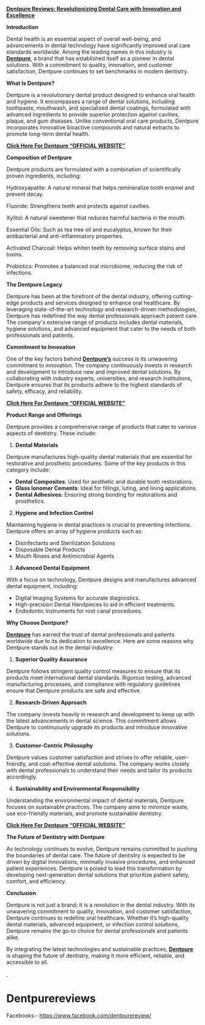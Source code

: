 <p><strong><a href="https://www.facebook.com/dentpureofficial">Dentpure Reviews: Revolutionizing Dental Care with Innovation and Excellence</a></strong></p>
<p><strong>Introduction</strong></p>
<p>Dental health is an essential aspect of overall well-being, and advancements in dental technology have significantly improved oral care standards worldwide. Among the leading names in this industry is <strong><a href="https://www.facebook.com/dentpurereview/">Dentpure</a></strong>, a brand that has established itself as a pioneer in dental solutions. With a commitment to quality, innovation, and customer satisfaction, Dentpure continues to set benchmarks in modern dentistry.</p>
<p><strong>What Is Dentpure?</strong></p>
<p>Dentpure is a revolutionary dental product designed to enhance oral health and hygiene. It encompasses a range of dental solutions, including toothpaste, mouthwash, and specialized dental coatings, formulated with advanced ingredients to provide superior protection against cavities, plaque, and gum diseases. Unlike conventional oral care products, Dentpure incorporates innovative bioactive compounds and natural extracts to promote long-term dental health.</p>
<p><strong><a href="https://www.facebook.com/dentpurereview/">Click Here For Dentpure &ldquo;OFFICIAL WEBSITE&rdquo;</a></strong></p>
<p><strong>Composition of Dentpure</strong></p>
<p>Dentpure products are formulated with a combination of scientifically proven ingredients, including:</p>
<p>Hydroxyapatite: A natural mineral that helps remineralize tooth enamel and prevent decay.</p>
<p>Fluoride: Strengthens teeth and protects against cavities.</p>
<p>Xylitol: A natural sweetener that reduces harmful bacteria in the mouth.</p>
<p>Essential Oils: Such as tea tree oil and eucalyptus, known for their antibacterial and anti-inflammatory properties.</p>
<p>Activated Charcoal: Helps whiten teeth by removing surface stains and toxins.</p>
<p>Probiotics: Promotes a balanced oral microbiome, reducing the risk of infections.</p>
<p><strong>The Dentpure Legacy</strong></p>
<p>Dentpure has been at the forefront of the dental industry, offering cutting-edge products and services designed to enhance oral healthcare. By leveraging state-of-the-art technology and research-driven methodologies, Dentpure has redefined the way dental professionals approach patient care. The company's extensive range of products includes dental materials, hygiene solutions, and advanced equipment that cater to the needs of both professionals and patients.</p>
<p><strong>Commitment to Innovation</strong></p>
<p>One of the key factors behind <strong><a href="https://www.facebook.com/dentpurereview/">Dentpure&rsquo;s</a></strong> success is its unwavering commitment to innovation. The company continuously invests in research and development to introduce new and improved dental solutions. By collaborating with industry experts, universities, and research institutions, Dentpure ensures that its products adhere to the highest standards of safety, efficacy, and reliability.</p>
<p><strong><a href="https://www.facebook.com/dentpurereview/">Click Here For Dentpure &ldquo;OFFICIAL WEBSITE&rdquo;</a></strong></p>
<p><strong>Product Range and Offerings</strong></p>
<p>Dentpure provides a comprehensive range of products that cater to various aspects of dentistry. These include:</p>
<ol>
<li><strong> Dental Materials</strong></li>
</ol>
<p>Dentpure manufactures high-quality dental materials that are essential for restorative and prosthetic procedures. Some of the key products in this category include:</p>
<ul>
<li><strong>Dental Composites</strong>: Used for aesthetic and durable tooth restorations.</li>
<li><strong>Glass Ionomer Cements</strong>: Ideal for fillings, luting, and lining applications.</li>
<li><strong>Dental Adhesives:</strong> Ensuring strong bonding for restorations and prosthetics.</li>
</ul>
<ol start="2">
<li><strong> Hygiene and Infection Control</strong></li>
</ol>
<p>Maintaining hygiene in dental practices is crucial to preventing infections. Dentpure offers an array of hygiene products such as:</p>
<ul>
<li>Disinfectants and Sterilization Solutions</li>
<li>Disposable Dental Products</li>
<li>Mouth Rinses and Antimicrobial Agents</li>
</ul>
<ol start="3">
<li><strong> Advanced Dental Equipment</strong></li>
</ol>
<p>With a focus on technology, Dentpure designs and manufactures advanced dental equipment, including:</p>
<ul>
<li>Digital Imaging Systems for accurate diagnostics.</li>
<li>High-precision Dental Handpieces to aid in efficient treatments.</li>
<li>Endodontic Instruments for root canal procedures.</li>
</ul>
<p><strong>Why Choose Dentpure?</strong></p>
<p><strong><a href="https://www.facebook.com/dentpurereview/">Dentpure</a></strong> has earned the trust of dental professionals and patients worldwide due to its dedication to excellence. Here are some reasons why Dentpure stands out in the dental industry:</p>
<ol>
<li><strong> Superior Quality Assurance</strong></li>
</ol>
<p>Dentpure follows stringent quality control measures to ensure that its products meet international dental standards. Rigorous testing, advanced manufacturing processes, and compliance with regulatory guidelines ensure that Dentpure products are safe and effective.</p>
<ol start="2">
<li><strong> Research-Driven Approach</strong></li>
</ol>
<p>The company invests heavily in research and development to keep up with the latest advancements in dental science. This commitment allows Dentpure to continuously upgrade its products and introduce innovative solutions.</p>
<ol start="3">
<li><strong> Customer-Centric Philosophy</strong></li>
</ol>
<p>Dentpure values customer satisfaction and strives to offer reliable, user-friendly, and cost-effective dental solutions. The company works closely with dental professionals to understand their needs and tailor its products accordingly.</p>
<ol start="4">
<li><strong> Sustainability and Environmental Responsibility</strong></li>
</ol>
<p>Understanding the environmental impact of dental materials, Dentpure focuses on sustainable practices. The company aims to minimize waste, use eco-friendly materials, and promote sustainable dentistry.</p>
<p><strong><a href="https://www.facebook.com/dentpurereview/">Click Here For Dentpure &ldquo;OFFICIAL WEBSITE&rdquo;</a></strong></p>
<p><strong>The Future of Dentistry with Dentpure</strong></p>
<p>As technology continues to evolve, Dentpure remains committed to pushing the boundaries of dental care. The future of dentistry is expected to be driven by digital innovations, minimally invasive procedures, and enhanced patient experiences. Dentpure is poised to lead this transformation by developing next-generation dental solutions that prioritize patient safety, comfort, and efficiency.</p>
<p><strong>Conclusion</strong></p>
<p>Dentpure is not just a brand; it is a revolution in the dental industry. With its unwavering commitment to quality, innovation, and customer satisfaction, Dentpure continues to redefine oral healthcare. Whether it&rsquo;s high-quality dental materials, advanced equipment, or infection control solutions, Dentpure remains the go-to choice for dental professionals and patients alike.</p>
<p>By integrating the latest technologies and sustainable practices, <strong><a href="https://www.facebook.com/dentpurereview/">Dentpure</a></strong> is shaping the future of dentistry, making it more efficient, reliable, and accessible to all.</p>
<p><strong><u>&nbsp;</u></strong></p>

# Dentpurereviews
Facebooks:- https://www.facebook.com/dentpurereview/
